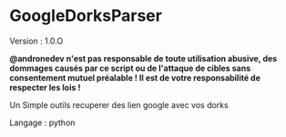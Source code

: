 # GoogleDorksParser
Version : 1.0.O

**@andronedev n'est pas responsable de toute utilisation abusive,
des dommages causés par ce script ou de l'attaque de cibles sans consentement mutuel préalable !
Il est de votre responsabilité de respecter les lois !**

Un Simple outils recuperer des lien google avec vos dorks 

Langage : python


